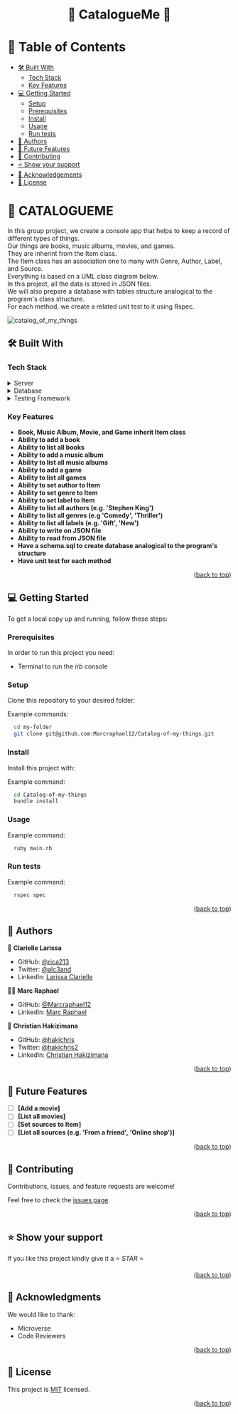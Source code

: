 <a name="readme-top"></a>

<div align="center">

  <h1><b>🤖 CatalogueMe 🤖</b></h1>

</div>

<!-- TABLE OF CONTENTS -->

# 📗 Table of Contents

  - [🛠 Built With](#built-with)
    - [Tech Stack](#tech-stack)
    - [Key Features](#key-features)
- [💻 Getting Started](#getting-started)
  - [Setup](#setup)
  - [Prerequisites](#prerequisites)
  - [Install](#install)
  - [Usage](#usage)
  - [Run tests](#run-tests)
- [👥 Authors](#authors)
- [🔭 Future Features](#future-features)
- [🤝 Contributing](#contributing)
- [⭐️ Show your support](#support)
- [🙏 Acknowledgements](#acknowledgements)
- [📝 License](#license)

<!-- PROJECT DESCRIPTION -->

# 📖 CATALOGUEME <a name="about-project"></a>

In this group project, we create a console app that helps to keep a record of different types of things. <br>
Our things are books, music albums, movies, and games. <br> 
They are inherint from the Item class. <br>
The Item class has an association one to many with Genre, Author, Label, and Source. <br>
Everything is based on a UML class diagram below. <br>
In this project, all the data is stored in JSON files. <br>
We will also prepare a database with tables structure analogical to the program's class structure. <br>
For each method, we create a related unit test to it using Rspec.

![catalog_of_my_things](https://user-images.githubusercontent.com/10439283/236437047-0f1ff120-20cd-4019-9828-24ab5f92e3b4.png)

## 🛠 Built With <a name="built-with"></a>

### Tech Stack <a name="tech-stack"></a>
<details>
  <summary>Server</summary>
  <ul>
    <li><a href="https://www.ruby-lang.org/">Ruby</a></li>
  </ul>
</details>

<details>
<summary>Database</summary>
  <ul>
    <li><a href="https://www.postgresql.org/">PostgreSQL</a></li>
  </ul>
</details>

<details>
<summary>Testing Framework</summary>
  <ul>
    <li><a href="https://rspec.info/">RSpec</a></li>
  </ul>
</details>

<!-- Features -->

### Key Features <a name="key-features"></a>

- **Book, Music Album, Movie, and Game inherit Item class**
- **Ability to add a book**
- **Ability to list all books**
- **Ability to add a music album**
- **Ability to list all music albums**
- **Ability to add a game**
- **Ability to list all games**
- **Ability to set author to Item**
- **Ability to set genre to Item**
- **Ability to set label to Item**
- **Ability to list all authors (e.g. 'Stephen King')**
- **Ability to list all genres (e.g 'Comedy', 'Thriller')**
- **Ability to list all labels (e.g. 'Gift', 'New')**
- **Ability to write on JSON file**
- **Ability to read from JSON file**
- **Have a schema.sql to create database analogical to the program's structure**
- **Have unit test for each method**

<p align="right">(<a href="#readme-top">back to top</a>)</p>

<!-- GETTING STARTED -->

## 💻 Getting Started <a name="getting-started"></a>

To get a local copy up and running, follow these steps:

### Prerequisites

In order to run this project you need:

  - Terminal to run the _irb_ console

### Setup

Clone this repository to your desired folder:

Example commands:

```sh
  cd my-folder
  git clone git@github.com:Marcraphael12/Catalog-of-my-things.git
  ```

### Install

Install this project with:

Example command:

```sh
  cd Catalog-of-my-things
  bundle install
  ```
  
### Usage

  Example command:

```sh
  ruby main.rb
  ```
### Run tests
  Example command:

```sh
  rspec spec
  ```

<p align="right">(<a href="#readme-top">back to top</a>)</p>

<!-- AUTHORS -->

## 👥 Authors <a name="authors"></a>

🦄 **Clarielle Larissa**

- GitHub: [@rica213](https://github.com/rica213)
- Twitter: [@alc3and](https://twitter.com/alc3and)
- LinkedIn: [Larissa Clarielle](https://linkedin.com/in/larissa-clarielle)

😶‍🌫️ **Marc Raphael**

- GitHub: [@Marcraphael12](https://github.com/Marcraphael12)
- LinkedIn: [Marc Raphael](https://linkedin.com/in/marc-raphael12)

🤠 **Christian Hakizimana**

- GitHub: [@hakichris](https://github.com/hakichris)
- Twitter: [@hakichris2](https://twitter.com/hakichris2)
- LinkedIn: [Christian Hakizimana](https://linkedin.com/in/hakichris)

<p align="right">(<a href="#readme-top">back to top</a>)</p>

<!-- FUTURE FEATURES -->

## 🔭 Future Features <a name="future-features"></a>

- [ ] **[Add a movie]**
- [ ] **[List all movies]**
- [ ] **[Set sources to Item]**
- [ ] **[List all sources (e.g. 'From a friend', 'Online shop')]**

<p align="right">(<a href="#readme-top">back to top</a>)</p>

<!-- CONTRIBUTING -->

## 🤝 Contributing <a name="contributing"></a>

Contributions, issues, and feature requests are welcome!

Feel free to check the [issues page](../../issues/).

<p align="right">(<a href="#readme-top">back to top</a>)</p>

<!-- SUPPORT -->

## ⭐️ Show your support <a name="support"></a>

If you like this project kindly give it a ⭐️ *STAR* ⭐️

<p align="right">(<a href="#readme-top">back to top</a>)</p>

<!-- ACKNOWLEDGEMENTS -->

## 🙏 Acknowledgments <a name="acknowledgements"></a>

We would like to thank: 
  - Microverse
  - Code Reviewers

<p align="right">(<a href="#readme-top">back to top</a>)</p>

<!-- LICENSE -->

## 📝 License <a name="license"></a>

This project is [MIT](./LICENSE) licensed.

<p align="right">(<a href="#readme-top">back to top</a>)</p>
